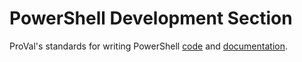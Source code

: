 # PowerShell Development Section

ProVal's standards for writing PowerShell [code](CODE.md) and [documentation](DOCUMENTATION.md).
